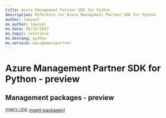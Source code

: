 ```yaml
---
title: Azure Management Partner SDK for Python
description: Reference for Azure Management Partner SDK for Python
author: lmazuel
ms.author: lmazuel
ms.data: 05/22/2023
ms.topic: reference
ms.devlang: python
ms.service: managementpartner
---
```

# Azure Management Partner SDK for Python - preview

## Management packages - preview
[!INCLUDE [mgmt-packages](management-partner-mgmt-index.md)]